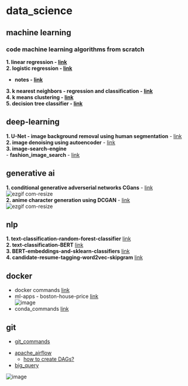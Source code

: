 # data_science
## machine learning
### code machine learning algorithms from scratch
**1. linear regression - [link](https://github.com/SHRIDHARKN/data_science/blob/main/code_ml_from_scratch/LinearRegression.py)**<br>
**2. logistic regression - [link](https://github.com/SHRIDHARKN/data_science/blob/main/code_ml_from_scratch/LogisticRegression.py)**
- **notes - [link](https://github.com/SHRIDHARKN/data_science/blob/main/notes.md#logistic-regression-derivation)**<br>

**3. k nearest neighbors - regression and classification - [link](https://github.com/SHRIDHARKN/data_science/blob/main/code_ml_from_scratch/KNearestNeighbors.py)**<br>
**4. k means clustering - [link](https://github.com/SHRIDHARKN/data_science/blob/main/code_ml_from_scratch/Kmeans.py)**<br>
**5. decision tree classifier - [link](https://github.com/SHRIDHARKN/data_science/blob/main/code_ml_from_scratch/DecisionTreeClasssifier.py)**<br>

## deep-learning
**1. U-Net - image background removal using human segmentation** - [link](https://github.com/SHRIDHARKN/data_science/blob/fe16b14432744f15d7513319a3697565f0cacdfb/deep_learning/image_segmentation/human_segmentation/human_segmentation.ipynb)<br>
**2. image denoising using autoencoder** - [link](https://github.com/SHRIDHARKN/data_science/blob/main/deep_learning/image_denoising_autoencoder/image_denoising.ipynb)<br>
**3. image-search-engine**<br>
       - **fashion_image_search** - [link](https://github.com/SHRIDHARKN/data_science/blob/main/deep_learning/image_search_engine)<br>
## generative ai
**1. conditional generative adverserial networks CGans** - [link](https://github.com/SHRIDHARKN/data_science/blob/main/deep_learning/conditional_gans/conditional_gans_mnist.ipynb)<br>
![ezgif com-resize](https://github.com/SHRIDHARKN/data_science/assets/74343939/9655f786-f130-46ca-b623-01be9702975e)<br>
**2. anime character generation using DCGAN** - [link](https://github.com/SHRIDHARKN/data_science/blob/main/deep_learning/generative_ai/anime_char_generator/generate-anime-DCGAN.ipynb)<br>
      ![ezgif com-resize](https://github.com/SHRIDHARKN/data_science/assets/74343939/36d23434-d570-460b-a814-4bcbc49b5831)<br>

## nlp
**1. text-classification-random-forest-classifier** [link](https://github.com/SHRIDHARKN/data_science/blob/main/nlp/text_classification/Text_Classification_Random_Forest_Classifier.ipynb)<br>
**2. text-classification-BERT** [link](https://github.com/SHRIDHARKN/data_science/blob/main/nlp/bert/Text%20Classification%20Using%20BERT.ipynb)<br>
**3. BERT-embeddings-and-sklearn-classifiers** [link](https://github.com/SHRIDHARKN/data_science/blob/main/nlp/bert/Text_classification_using_BERT_embeddings_and_sklearn_classifiers.ipynb)<br>
**4. candidate-resume-tagging-word2vec-skipgram** [link](https://github.com/SHRIDHARKN/data_science/blob/main/nlp/candidate_n_resume_tagging/candidate_n_resume_tagging_from_job_description.ipynb)<br>






     
## docker
- docker commands [link](https://github.com/SHRIDHARKN/data_science/blob/main/docker/docker_commands.md)<br>
- ml-apps -
 boston-house-price [link](https://github.com/SHRIDHARKN/data_science/blob/main/docker/boston-hp-pred-app/project.md)<br>
![image](https://github.com/SHRIDHARKN/data_science/assets/74343939/33871c2e-d40c-4263-bbe7-5479bc8eec07)<br>
- conda_commands [link](https://github.com/SHRIDHARKN/data_science/blob/main/conda_envs.md)<br>
## git
- [git_commands](https://github.com/SHRIDHARKN/data_science/blob/main/git_cmds/git_commands.md)<br>
* [apache_airflow](https://github.com/SHRIDHARKN/data_science/blob/main/apache_airflow/apache_airflow_readme.md)<br>
    - [how to create DAGs?](https://github.com/SHRIDHARKN/data_science/blob/main/apache_airflow/DAGs.md)
* [big_query](https://github.com/SHRIDHARKN/data_science/tree/main/big_query)<br>


![image](https://github.com/SHRIDHARKN/data_science/assets/74343939/45dc5bb3-6a84-4136-aa27-12138d77f544)
